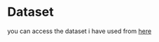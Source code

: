 # Dataset
you can access the dataset i have used from [here](https://drive.google.com/file/d/1PX5r2TjlFlyPfNfarx4tlRiC5L94fXja/view?usp=sharing)
